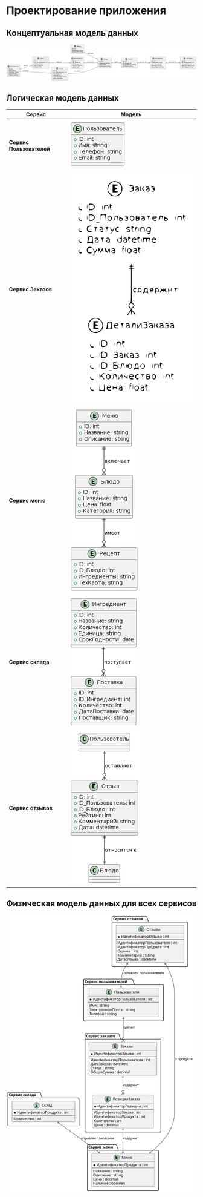# Проектирование приложения

## Концептуальная модель данных

![](diagrams/include/cmd.svg)

## Логическая модель данных

| Сервис              | Модель       | 
|------------------------|------------------|
| **Сервис Пользователей**     | ![](docs/assets/images/users.PNG) | 
| **Сервис Заказов** | ![](diagrams/include/orders.svg) |
| **Сервис меню**        | ![](docs/assets/images/menu.PNG) |
| **Сервис склада**     | ![](docs/assets/images/store.PNG) |
| **Сервис отзывов**     | ![](docs/assets/images/review.PNG) |

## Физическая модель данных для всех сервисов

![](diagrams/include/phmd.svg)
